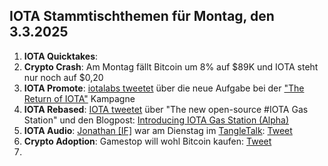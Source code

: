 ## IOTA Stammtischthemen für Montag, den 3.3.2025
1. **IOTA Quicktakes**:
2. **Crypto Crash**: Am Montag fällt Bitcoin um 8% auf $89K und IOTA steht nur noch auf $0,20
3. **IOTA Promote**: [iotalabs tweetet](https://x.com/iotalabs_/status/1894402164203688232) über die neue Aufgabe bei der ["The Return of IOTA"](https://guild.xyz/iota/the-return-of-iota) Kampagne
4. **IOTA Rebased**: [IOTA tweetet](https://x.com/iota/status/1894392613551198448) über "The new open-source #IOTA Gas Station" und den Blogpost: [Introducing IOTA Gas Station (Alpha)](https://blog.iota.org/iota-gas-station-alpha/)
5. **IOTA Audio**: [Jonathan [IF]](https://x.com/3rdEclips3) war am Dienstag im [TangleTalk](https://x.com/tangle_talk): [Tweet](https://x.com/tangle_talk/status/1894124852266606770)
6. **Crypto Adoption**: Gamestop will wohl Bitcoin kaufen: [Tweet](https://x.com/Vivek4real_/status/1894463656890404936)
7. 
